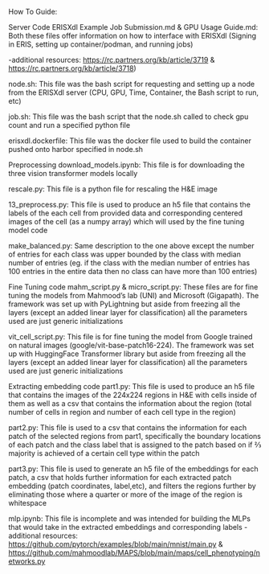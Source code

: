 How To Guide:

Server Code
ERISXdl Example Job Submission.md & GPU Usage Guide.md: Both these files offer information on how to interface with ERISXdl (Signing in ERIS, setting up container/podman, and running jobs)

-additional resources: https://rc.partners.org/kb/article/3719 & https://rc.partners.org/kb/article/3718)

node.sh: This file was the bash script for requesting and setting up a node from the ERISXdl server (CPU, GPU, Time, Container, the Bash script to run, etc)

job.sh: This file was the bash script that the node.sh called to check gpu count and run a specified python file

erisxdl.dockerfile: This file was the docker file used to build the container pushed onto harbor specified in node.sh

Preprocessing
download_models.ipynb: This file is for downloading the three vision transformer models locally 

rescale.py: This file is a python file for rescaling the H&E image  

13_preprocess.py: This file is used to produce an h5 file that contains the labels of the each cell from provided data and corresponding centered images of the cell (as a numpy array) which will used by the fine tuning model code

make_balanced.py: Same description to the one above except the number of entries for each class was upper bounded by the class with median number of entries (eg. if the class with the median number of entries has 100 entries in the entire data then no class can have more than 100 entries)

Fine Tuning code
mahm_script.py & micro_script.py: These files are for fine tuning the models from Mahmood’s lab (UNI) and Microsoft (Gigapath). The framework was set up with PyLightning but aside from freezing all the layers (except an added linear layer for classification) all the 
parameters used are just generic initializations

vit_cell_script.py: This file is for fine tuning the model from Google trained on natural images (google/vit-base-patch16-224). The framework was set up with HuggingFace Transformer library but aside from freezing all the layers (except an added linear layer for classification) all the parameters used are just generic initializations

Extracting embedding code
part1.py: This file is used to produce an h5 file that contains the images of the 224x224 regions in H&E with cells inside of them as well as a csv that contains the information about the region (total number of cells in region and number of each cell type in the region)

part2.py: This file is used to a csv that contains the information for each patch of the selected regions from part1, specifically the boundary locations of each patch and the class label that is assigned to the patch based on if ⅔ majority is achieved of a certain cell type within the patch

part3.py: This file is used to generate an h5 file of the embeddings for each patch, a csv that holds further information for each extracted patch embedding (patch coordinates, label,etc), and filters the regions further by eliminating those where a quarter or more of the image of the region is whitespace 

mlp.ipynb: This file is incomplete and was intended for building the MLPs that would take in the extracted embeddings and corresponding labels
	-additional resources: https://github.com/pytorch/examples/blob/main/mnist/main.py &
https://github.com/mahmoodlab/MAPS/blob/main/maps/cell_phenotyping/networks.py


